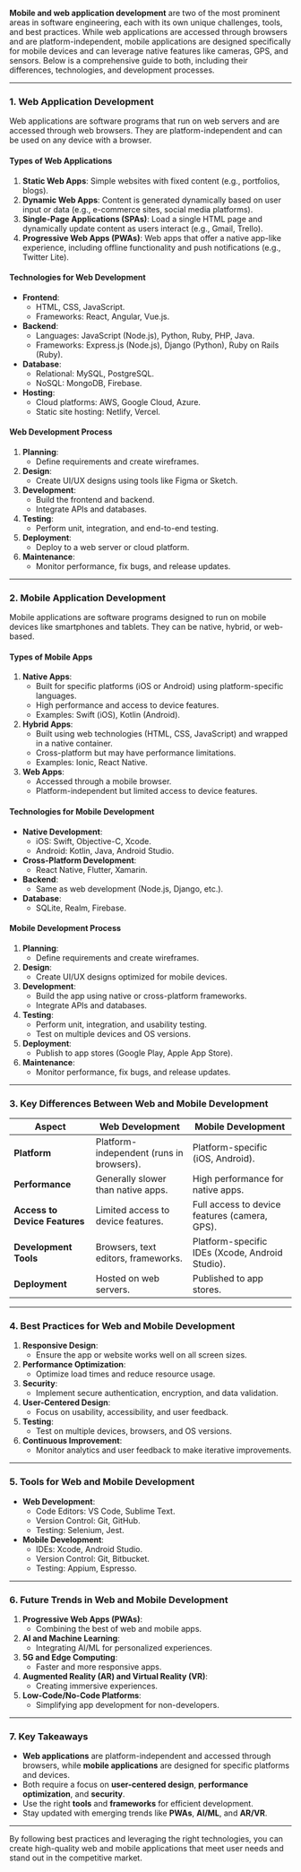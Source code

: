 **Mobile and web application development** are two of the most prominent areas in software engineering, each with its own unique challenges, tools, and best practices. While web applications are accessed through browsers and are platform-independent, mobile applications are designed specifically for mobile devices and can leverage native features like cameras, GPS, and sensors. Below is a comprehensive guide to both, including their differences, technologies, and development processes.

---

### **1. Web Application Development**
Web applications are software programs that run on web servers and are accessed through web browsers. They are platform-independent and can be used on any device with a browser.

#### **Types of Web Applications**
1. **Static Web Apps**: Simple websites with fixed content (e.g., portfolios, blogs).
2. **Dynamic Web Apps**: Content is generated dynamically based on user input or data (e.g., e-commerce sites, social media platforms).
3. **Single-Page Applications (SPAs)**: Load a single HTML page and dynamically update content as users interact (e.g., Gmail, Trello).
4. **Progressive Web Apps (PWAs)**: Web apps that offer a native app-like experience, including offline functionality and push notifications (e.g., Twitter Lite).

#### **Technologies for Web Development**
- **Frontend**:
  - HTML, CSS, JavaScript.
  - Frameworks: React, Angular, Vue.js.
- **Backend**:
  - Languages: JavaScript (Node.js), Python, Ruby, PHP, Java.
  - Frameworks: Express.js (Node.js), Django (Python), Ruby on Rails (Ruby).
- **Database**:
  - Relational: MySQL, PostgreSQL.
  - NoSQL: MongoDB, Firebase.
- **Hosting**:
  - Cloud platforms: AWS, Google Cloud, Azure.
  - Static site hosting: Netlify, Vercel.

#### **Web Development Process**
1. **Planning**:
   - Define requirements and create wireframes.
2. **Design**:
   - Create UI/UX designs using tools like Figma or Sketch.
3. **Development**:
   - Build the frontend and backend.
   - Integrate APIs and databases.
4. **Testing**:
   - Perform unit, integration, and end-to-end testing.
5. **Deployment**:
   - Deploy to a web server or cloud platform.
6. **Maintenance**:
   - Monitor performance, fix bugs, and release updates.

---

### **2. Mobile Application Development**
Mobile applications are software programs designed to run on mobile devices like smartphones and tablets. They can be native, hybrid, or web-based.

#### **Types of Mobile Apps**
1. **Native Apps**:
   - Built for specific platforms (iOS or Android) using platform-specific languages.
   - High performance and access to device features.
   - Examples: Swift (iOS), Kotlin (Android).
2. **Hybrid Apps**:
   - Built using web technologies (HTML, CSS, JavaScript) and wrapped in a native container.
   - Cross-platform but may have performance limitations.
   - Examples: Ionic, React Native.
3. **Web Apps**:
   - Accessed through a mobile browser.
   - Platform-independent but limited access to device features.

#### **Technologies for Mobile Development**
- **Native Development**:
  - iOS: Swift, Objective-C, Xcode.
  - Android: Kotlin, Java, Android Studio.
- **Cross-Platform Development**:
  - React Native, Flutter, Xamarin.
- **Backend**:
  - Same as web development (Node.js, Django, etc.).
- **Database**:
  - SQLite, Realm, Firebase.

#### **Mobile Development Process**
1. **Planning**:
   - Define requirements and create wireframes.
2. **Design**:
   - Create UI/UX designs optimized for mobile devices.
3. **Development**:
   - Build the app using native or cross-platform frameworks.
   - Integrate APIs and databases.
4. **Testing**:
   - Perform unit, integration, and usability testing.
   - Test on multiple devices and OS versions.
5. **Deployment**:
   - Publish to app stores (Google Play, Apple App Store).
6. **Maintenance**:
   - Monitor performance, fix bugs, and release updates.

---

### **3. Key Differences Between Web and Mobile Development**
| **Aspect**               | **Web Development**                          | **Mobile Development**                      |
|--------------------------|---------------------------------------------|---------------------------------------------|
| **Platform**             | Platform-independent (runs in browsers).    | Platform-specific (iOS, Android).           |
| **Performance**          | Generally slower than native apps.          | High performance for native apps.           |
| **Access to Device Features** | Limited access to device features.      | Full access to device features (camera, GPS). |
| **Development Tools**    | Browsers, text editors, frameworks.         | Platform-specific IDEs (Xcode, Android Studio). |
| **Deployment**           | Hosted on web servers.                      | Published to app stores.                    |

---

### **4. Best Practices for Web and Mobile Development**
1. **Responsive Design**:
   - Ensure the app or website works well on all screen sizes.
2. **Performance Optimization**:
   - Optimize load times and reduce resource usage.
3. **Security**:
   - Implement secure authentication, encryption, and data validation.
4. **User-Centered Design**:
   - Focus on usability, accessibility, and user feedback.
5. **Testing**:
   - Test on multiple devices, browsers, and OS versions.
6. **Continuous Improvement**:
   - Monitor analytics and user feedback to make iterative improvements.

---

### **5. Tools for Web and Mobile Development**
- **Web Development**:
  - Code Editors: VS Code, Sublime Text.
  - Version Control: Git, GitHub.
  - Testing: Selenium, Jest.
- **Mobile Development**:
  - IDEs: Xcode, Android Studio.
  - Version Control: Git, Bitbucket.
  - Testing: Appium, Espresso.

---

### **6. Future Trends in Web and Mobile Development**
1. **Progressive Web Apps (PWAs)**:
   - Combining the best of web and mobile apps.
2. **AI and Machine Learning**:
   - Integrating AI/ML for personalized experiences.
3. **5G and Edge Computing**:
   - Faster and more responsive apps.
4. **Augmented Reality (AR) and Virtual Reality (VR)**:
   - Creating immersive experiences.
5. **Low-Code/No-Code Platforms**:
   - Simplifying app development for non-developers.

---

### **7. Key Takeaways**
- **Web applications** are platform-independent and accessed through browsers, while **mobile applications** are designed for specific platforms and devices.
- Both require a focus on **user-centered design**, **performance optimization**, and **security**.
- Use the right **tools** and **frameworks** for efficient development.
- Stay updated with emerging trends like **PWAs**, **AI/ML**, and **AR/VR**.

---

By following best practices and leveraging the right technologies, you can create high-quality web and mobile applications that meet user needs and stand out in the competitive market.
